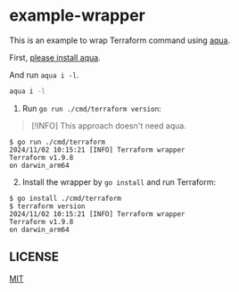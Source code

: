 # example-wrapper

This is an example to wrap Terraform command using [aqua](https://aquaproj.github.io/).

First, [please install aqua](https://aquaproj.github.io/docs/install).

And run `aqua i -l`.

```sh
aqua i -l
```

1. Run `go run ./cmd/terraform version`:

> [!INFO]
> This approach doesn't need aqua.

```console
$ go run ./cmd/terraform
2024/11/02 10:15:21 [INFO] Terraform wrapper
Terraform v1.9.8
on darwin_arm64
```

2. Install the wrapper by `go install` and run Terraform:

```console
$ go install ./cmd/terraform
$ terraform version
2024/11/02 10:15:21 [INFO] Terraform wrapper
Terraform v1.9.8
on darwin_arm64
```

## LICENSE

[MIT](LICENSE)
